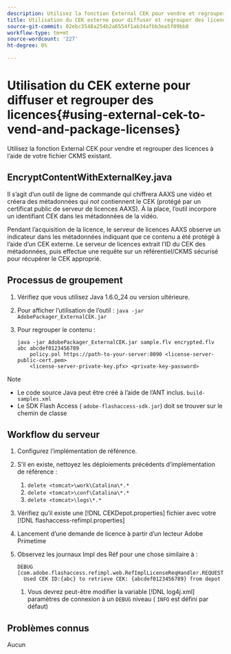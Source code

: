 ```yaml
---
description: Utilisez la fonction External CEK pour vendre et regrouper des licences à l’aide de votre fichier CKMS existant.
title: Utilisation du CEK externe pour diffuser et regrouper des licences
source-git-commit: 02ebc3548a254b2a6554f1ab34afbb3ea5f09bb8
workflow-type: tm+mt
source-wordcount: '227'
ht-degree: 0%

---
```


# Utilisation du CEK externe pour diffuser et regrouper des licences{#using-external-cek-to-vend-and-package-licenses}

Utilisez la fonction External CEK pour vendre et regrouper des licences à l’aide de votre fichier CKMS existant.

## EncryptContentWithExternalKey.java

Il s’agit d’un outil de ligne de commande qui chiffrera AAXS une vidéo et créera des métadonnées qui *not* contiennent le CEK (protégé par un certificat public de serveur de licences AAXS). À la place, l’outil incorpore un identifiant CEK dans les métadonnées de la vidéo.

Pendant l’acquisition de la licence, le serveur de licences AAXS observe un indicateur dans les métadonnées indiquant que ce contenu a été protégé à l’aide d’un CEK externe. Le serveur de licences extrait l’ID du CEK des métadonnées, puis effectue une requête sur un référentiel/CKMS sécurisé pour récupérer le CEK approprié.

## Processus de groupement

1. Vérifiez que vous utilisez Java 1.6.0_24 ou version ultérieure.
1. Pour afficher l’utilisation de l’outil : `java -jar AdobePackager_ExternalCEK.jar`
1. Pour regrouper le contenu :

   ```
   java -jar AdobePackager_ExternalCEK.jar sample.flv encrypted.flv abc abcdef0123456789 
       policy.pol https://path-to-your-server:8090 <license-server-public-cert.pem> 
       <license-server-private-key.pfx> <private-key-password>
   ```

>[!NOTE]
>
>* Le code source Java peut être créé à l’aide de l’ANT inclus. `build-samples.xml`
>* Le SDK Flash Access ( `adobe-flashaccess-sdk.jar`) doit se trouver sur le chemin de classe
>

## Workflow du serveur

1. Configurez l’implémentation de référence.
1. S’il en existe, nettoyez les déploiements précédents d’implémentation de référence :

   1. `delete <tomcat>\work\Catalina\*.*`
   1. `delete <tomcat>\conf\Catalina\*.*`
   1. `delete <tomcat>\logs\*.*`

1. Vérifiez qu’il existe une [!DNL CEKDepot.properties] fichier avec votre [!DNL flashaccess-refimpl.properties]

1. Lancement d’une demande de licence à partir d’un lecteur Adobe Primetime
1. Observez les journaux Impl des Réf pour une chose similaire à :

   ```
   DEBUG [com.adobe.flashaccess.refimpl.web.RefImplLicenseReqHandler.REQUESTS] 
     Used CEK ID:{abc} to retrieve CEK: {abcdef0123456789} from depot
   ```

   1. Vous devrez peut-être modifier la variable [!DNL log4j.xml] paramètres de connexion à un `DEBUG` niveau ( `INFO` est défini par défaut)

## Problèmes connus

Aucun
